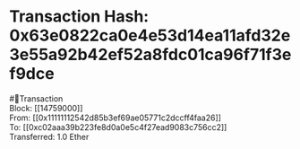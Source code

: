 
Transaction Hash: 0x63e0822ca0e4e53d14ea11afd32e3e55a92b42ef52a8fdc01ca96f71f3ef9dce
====================================================================================
  
#💸Transaction  
Block: [[14759000]]  
From: [[0x11111112542d85b3ef69ae05771c2dccff4faa26]]  
To: [[0xc02aaa39b223fe8d0a0e5c4f27ead9083c756cc2]]  
Transferred: 1.0 Ether
